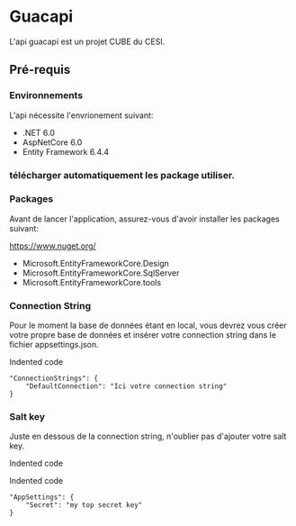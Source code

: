 # Guacapi

L'api guacapi est un projet CUBE du CESI.


## Pré-requis

### Environnements

L'api nécessite l'envrionement suivant:

+ .NET 6.0
+ AspNetCore 6.0
+ Entity Framework 6.4.4

### télécharger automatiquement les package utiliser.





### Packages

Avant de lancer l'application, assurez-vous d'avoir installer les packages suivant:

https://www.nuget.org/

+ Microsoft.EntityFrameworkCore.Design
+ Microsoft.EntityFrameworkCore.SqlServer
+ Microsoft.EntityFrameworkCore.tools

### Connection String

Pour le moment la base de données étant en local, vous devrez vous créer votre propre base de données et insérer votre connection string dans le fichier appsettings.json.

Indented code

    
    "ConnectionStrings": {
        "DefaultConnection": "Ici votre connection string"
    }


### Salt key

Juste en dessous de la connection string, n'oublier pas d'ajouter votre salt key.

Indented code

    


Indented code

    
    "AppSettings": {
        "Secret": "my top secret key"
    }


